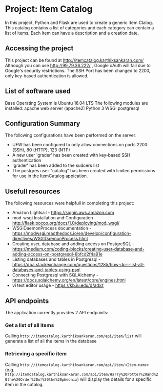 # Project: Item Catalog

In this project, Python and Flask are used to create a generic Item Ctalog. This catalog contains a list of categories and each category can contain a list of items.
Each Item can have a description and a creation date.

## Accessing the project

This project can be found at http://itemcatalog.karthiksankaran.com/
Although you can use http://99.79.36.222/ , Google oAuth will fail due to Google's security restrictions.
The SSH Port has been changed to 2200, only key-based authentication is allowed.

## List of software used

Base Operating System is Ubuntu 16.04 LTS
The following modules are installed:
apache web server (apache2)
Python 3
WSGI
postgresql

## Configuration Summary
The following configurations have been performed on the server:

* UFW has been configured to only allow connections on ports 2200 (SSH), 80 (HTTP), 123 (NTP)
* A new user 'grader' has been created with key-based SSH authentication
* 'grader' has been added to the sudoers list
* The postgres user "catalog" has been created with limited permissions for use in the ItemCatalog appication.


## Usefull resources
The following resources were helpfull in completing this project:

* Amazon Lightsail - https://signin.aws.amazon.com
* mod-wsgi Installation and Configuration - http://flask.pocoo.org/docs/1.0/deploying/mod_wsgi/
* WSGIDaemonProcess documentation - https://modwsgi.readthedocs.io/en/develop/configuration-directives/WSGIDaemonProcess.html
* Creating user, database and adding access on PostgreSQL - https://medium.com/coding-blocks/creating-user-database-and-adding-access-on-postgresql-8bfcd2f4a91e
* Listing databases and tables in Postgresql - https://dba.stackexchange.com/questions/1285/how-do-i-list-all-databases-and-tables-using-psql
* Connecting Postgresql with SQLAlchemy - https://docs.sqlalchemy.org/en/latest/core/engines.html
* vi text editor usage - https://kb.iu.edu/d/adxz


## API endpoints


The application currently provides 2 API endpoints:

### Get a list of all items


Calling ```http://itemcatalog.karthiksankaran.com/api/item/list``` will generate a list of all the items in the database

### Retrieving a specific item

Calling ```http://itemcatalog.karthiksankaran.com/api/item/<Item-name>``` (e.g. ```http://itemcatalog.karthiksankaran.com/api/item/Harry%20Potter%20and%20the%20Order%20of%20the%20pheonix```) will display the details for a specific item in the catalog.
